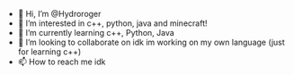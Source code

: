 - 👋 Hi, I’m @Hydroroger
- 👀 I’m interested in c++, python, java and minecraft!
- 🌱 I’m currently learning c++, Python, Java
- 💞️ I’m looking to collaborate on idk im working on my own language (just for learning c++)
- 📫 How to reach me idk 

<!---
Hydroroger/Hydroroger is a ✨ special ✨ repository because its `README.md` (this file) appears on your GitHub profile.
You can click the Preview link to take a look at your changes.
--->
